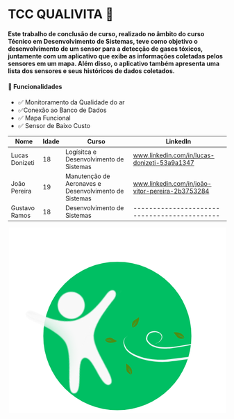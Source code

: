# TCC QUALIVITA 🍃

#### Este trabalho de conclusão de curso, realizado no âmbito do curso Técnico em Desenvolvimento de Sistemas, teve como objetivo o desenvolvimento de um sensor para a detecção de gases tóxicos, juntamente com um aplicativo que exibe as informações coletadas pelos sensores em um mapa. Além disso, o aplicativo também apresenta uma lista dos sensores e seus históricos de dados coletados.

#### 📌 Funcionalidades 
- ✅ Monitoramento da Qualidade do ar
- ✅Conexão ao Banco de Dados 
- ✅ Mapa Funcional
- ✅ Sensor de Baixo Custo

| Nome | Idade | Curso | LinkedIn |
|-----------------|----|--------|------------|
| Lucas Donizeti | 18 | Logísitca e Desenvolvimento de Sistemas | www.linkedin.com/in/lucas-donizeti-53a9a1347 |
| João Pereira | 19 | Manutenção de Aeronaves e Desenvolvimento de Sistemas | www.linkedin.com/in/joão-vitor-pereira-2b3753284 |
| Gustavo Ramos | 18 | Desenvolvimento de Sistemas | -------------------------------------------- |

<div align="center">
  
![Logo Qualivita](https://github.com/Lucasdz-7/TCC-QUALIVITA/blob/main/appQualivita/assets/iconnoname.png)

</div>
